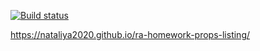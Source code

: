 [![Build status](https://ci.appveyor.com/api/projects/status/otd70890h7jklt08?svg=true)](https://ci.appveyor.com/project/Nataliya2020/ra-homework-props-listing)

https://nataliya2020.github.io/ra-homework-props-listing/
